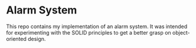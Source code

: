 # Alarm System

This repo contains my implementation of an alarm system.
It was intended for experimenting with the SOLID principles to get a better grasp on object-oriented design.

